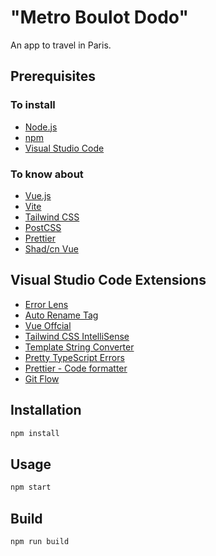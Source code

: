 # "Metro Boulot Dodo"

An app to travel in Paris.

## Prerequisites

### To install

- [Node.js](https://nodejs.org/en/)
- [npm](https://www.npmjs.com/)
- [Visual Studio Code](https://code.visualstudio.com/)

### To know about

- [Vue.js](https://vuejs.org/)
- [Vite](https://vitejs.dev/)
- [Tailwind CSS](https://tailwindcss.com/)
- [PostCSS](https://postcss.org/)
- [Prettier](https://prettier.io/)
- [Shad/cn Vue](https://www.shadcn-vue.com/)

## Visual Studio Code Extensions

- [Error Lens](https://marketplace.visualstudio.com/items?itemName=usernamehw.errorlens)
- [Auto Rename Tag](https://marketplace.visualstudio.com/items?itemName=formulahendry.auto-rename-tag)
- [ Vue Offcial ](https://marketplace.visualstudio.com/items?itemName=Vue.volar)
- [Tailwind CSS IntelliSense](https://marketplace.visualstudio.com/items?itemName=bradlc.vscode-tailwindcss)
- [Template String Converter](https://marketplace.visualstudio.com/items?itemName=meganrogge.template-string-converter)
- [Pretty TypeScript Errors](https://marketplace.visualstudio.com/items?itemName=yoavbls.pretty-ts-errors)
- [Prettier - Code formatter](https://marketplace.visualstudio.com/items?itemName=esbenp.prettier-vscode)
- [Git Flow](https://marketplace.visualstudio.com/items?itemName=vector-of-bool.gitflow)

## Installation

```bash
npm install
```

## Usage

```bash
npm start
```

## Build

```bash
npm run build
```
